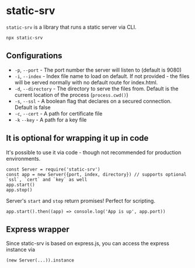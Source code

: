 # static-srv

`static-srv` is a library that runs a static server via CLI.

```
npx static-srv
```

## Configurations
* `-p`, `--port` - The port number the server will listen to (default is 9080)
* `-i`, `--index` - Index file name to load on default. If not provided - the files will be served normally with no default route for index.html.
* `-d`, `--directory` - The directory to serve the files from. Default is the current location of the process (`process.cwd()`)
* `-s`, `--ssl` - A boolean flag that declares on a secured connection. Default is false
* `-c`, `--cert` - A path for certificate file
* `-k` `--key` - A path for a key file

## It is optional for wrapping it up in code
It's possible to use it via code - though not recommended for production environments.

```
const Server = require('static-srv')
const app = new Server({port, index, directory}) // supports optional `ssl`, `cert` and `key` as well
app.start()
app.stop()
```

Server's `start` and `stop` return promises! Perfect for scripting.
```
app.start().then((app) => console.log('App is up', app.port))
```


## Express wrapper
Since static-srv is based on express.js, you can access the express instance via
```
(new Server(...)).instance
```

